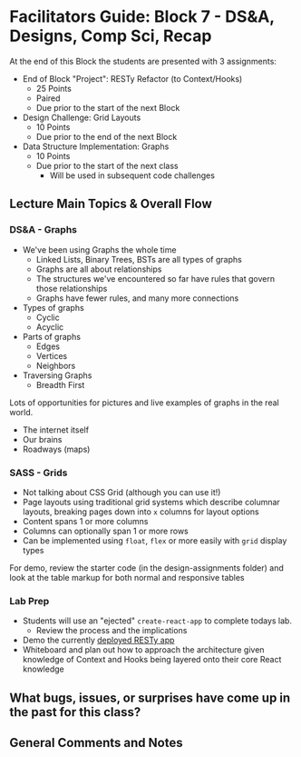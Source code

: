 # Facilitators Guide: Block 7 - DS&A, Designs, Comp Sci, Recap


At the end of this Block the students are presented with 3 assignments:

* End of Block "Project": RESTy Refactor (to Context/Hooks)
  * 25 Points
  * Paired
  * Due prior to the start of the next Block
* Design Challenge: Grid Layouts
  * 10 Points
  * Due prior to the end of the next Block
* Data Structure Implementation: Graphs
  * 10 Points
  * Due prior to the start of the next class
    * Will be used in subsequent code challenges
    

## Lecture Main Topics & Overall Flow

### DS&A - Graphs

* We've been using Graphs the whole time
  * Linked Lists, Binary Trees, BSTs are all types of graphs
  * Graphs are all about relationships
  * The structures we've encountered so far have rules that govern those relationships
  * Graphs have fewer rules, and many more connections
* Types of graphs
  * Cyclic
  * Acyclic
* Parts of graphs
  * Edges
  * Vertices
  * Neighbors
* Traversing Graphs
  * Breadth First

Lots of opportunities for pictures and live examples of graphs in the real world.

  * The internet itself
  * Our brains
  * Roadways (maps)


### SASS - Grids

* Not talking about CSS Grid (although you can use it!)
* Page layouts using traditional grid systems which describe columnar layouts, breaking pages down into `x` columns for layout options
* Content spans 1 or more columns
* Columns can optionally span 1 or more rows
* Can be implemented using `float`, `flex` or more easily with `grid` display types


For demo, review the starter code (in the design-assignments folder) and look at the table markup for both normal and responsive tables

### Lab Prep

* Students will use an "ejected" `create-react-app` to complete todays lab.
  * Review the process and the implications
* Demo the currently [deployed RESTy app](https://resty.netlify.com)
* Whiteboard and plan out how to approach the architecture given knowledge of Context and  Hooks being layered onto their core React knowledge

## What bugs, issues, or surprises have come up in the past for this class?


## General Comments and Notes
